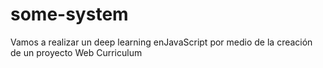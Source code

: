 # some-system
Vamos a realizar un deep learning enJavaScript por medio de la creación de un proyecto Web Curriculum
